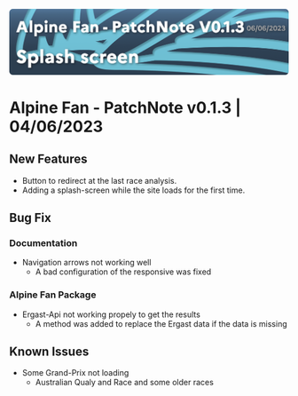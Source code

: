 ![](../assets/images/header/v0.1.3.png)
# Alpine Fan - PatchNote v0.1.3 | 04/06/2023
## New Features
* Button to redirect at the last race analysis.
* Adding a splash-screen while the site loads for the first time.
## Bug Fix
### Documentation
* Navigation arrows not working well
  * A bad configuration of the responsive was fixed
### Alpine Fan Package
* Ergast-Api not working propely to get the results
  * A method was added to replace the Ergast data if the data is missing
## Known Issues
* Some Grand-Prix not loading
  * Australian Qualy and Race and some older races